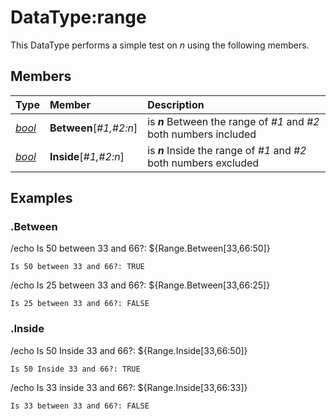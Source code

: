 # DataType:range

This DataType performs a simple test on _n_ using the following members.

## Members

| **Type** | **Member** | **Description** |
| :--- | :--- | :--- |
| [_bool_](datatype-bool.md) | **Between**[_#1,#2:n_] | is _**n**_ Between the range of _\#1_ and _\#2_ both numbers included |
| [_bool_](datatype-bool.md) | **Inside**[_#1,#2:n_] | is _**n**_ Inside the range of _\#1_ and _\#2_ both numbers excluded |

## Examples

### .Between

/echo Is 50 between 33 and 66?: ${Range.Between[33,66:50]}

`Is 50 between 33 and 66?: TRUE`

/echo Is 25 between 33 and 66?: ${Range.Between[33,66:25]}

`Is 25 between 33 and 66?: FALSE`

### .Inside

/echo Is 50 Inside 33 and 66?: ${Range.Inside[33,66:50]}

`Is 50 Inside 33 and 66?: TRUE`

/echo Is 33 inside 33 and 66?: ${Range.Inside[33,66:33]}

`Is 33 between 33 and 66?: FALSE`

